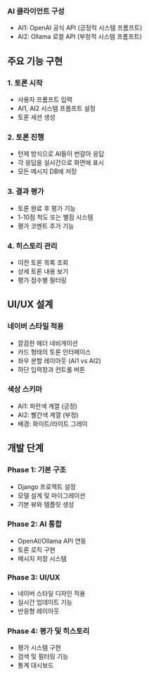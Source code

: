### AI 클라이언트 구성
- AI1: OpenAI 공식 API (긍정적 시스템 프롬프트)
- AI2: Ollama 로컬 API (부정적 시스템 프롬프트)

## 주요 기능 구현

### 1. 토론 시작
- 사용자 프롬프트 입력
- AI1, AI2 시스템 프롬프트 설정
- 토론 세션 생성

### 2. 토론 진행
- 턴제 방식으로 AI들이 번갈아 응답
- 각 응답을 실시간으로 화면에 표시
- 모든 메시지 DB에 저장

### 3. 결과 평가
- 토론 완료 후 평가 기능
- 1-10점 척도 또는 별점 시스템
- 평가 코멘트 추가 기능

### 4. 히스토리 관리
- 이전 토론 목록 조회
- 상세 토론 내용 보기
- 평가 점수별 필터링

## UI/UX 설계

### 네이버 스타일 적용
- 깔끔한 헤더 네비게이션
- 카드 형태의 토론 인터페이스
- 좌우 분할 레이아웃 (AI1 vs AI2)
- 하단 입력창과 컨트롤 버튼

### 색상 스키마
- AI1: 파란색 계열 (긍정)
- AI2: 빨간색 계열 (부정)
- 배경: 화이트/라이트 그레이

## 개발 단계

### Phase 1: 기본 구조
- Django 프로젝트 설정
- 모델 설계 및 마이그레이션
- 기본 뷰와 템플릿 생성

### Phase 2: AI 통합
- OpenAI/Ollama API 연동
- 토론 로직 구현
- 메시지 저장 시스템

### Phase 3: UI/UX
- 네이버 스타일 디자인 적용
- 실시간 업데이트 기능
- 반응형 레이아웃

### Phase 4: 평가 및 히스토리
- 평가 시스템 구현
- 검색 및 필터링 기능
- 통계 대시보드
